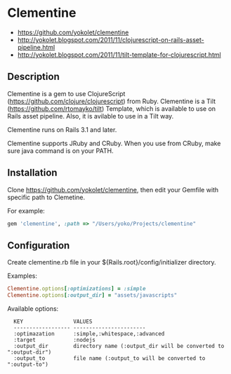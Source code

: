 Clementine
====

* https://github.com/yokolet/clementine
* http://yokolet.blogspot.com/2011/11/clojurescript-on-rails-asset-pipeline.html
* http://yokolet.blogspot.com/2011/11/tilt-template-for-clojurescript.html

Description
-----------

Clementine is a gem to use ClojureScript (https://github.com/clojure/clojurescript) from Ruby.
Clementine is a Tilt (https://github.com/rtomayko/tilt) Template, which is available to use
on Rails asset pipeline. Also, it is avilable to use in a Tilt way.

Clementine runs on Rails 3.1 and later.

Clementine supports JRuby and CRuby. When you use from CRuby, make sure java command is on your PATH.

Installation
-----------

Clone https://github.com/yokolet/clementine, then
edit your Gemfile with specific path to Clemetine.

For example:

```ruby
gem 'clementine', :path => "/Users/yoko/Projects/clementine"
```

Configuration
-----------

Create clementine.rb file in your ${Rails.root}/config/initializer directory.

Examples:

```ruby
Clementine.options[:optimizations] = :simple
Clementine.options[:output_dir] = "assets/javascripts"
```

Available options:

```
  KEY                VALUES
  ------------------ -----------------------
  :optimazation      :simple,:whitespace,:advanced
  :target            :nodejs
  :output_dir        directory name (:output_dir will be converted to ":output-dir")
  :output_to         file name (:output_to will be converted to ":output-to")
```

